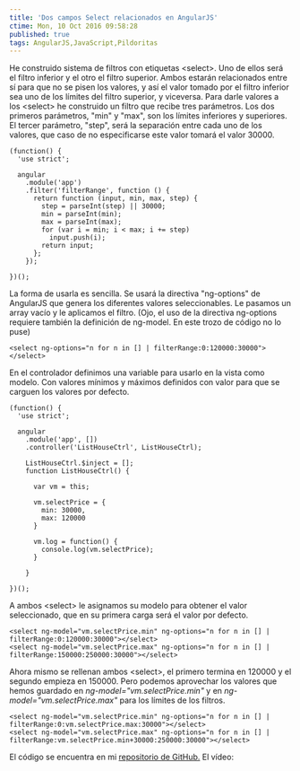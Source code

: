 ```yaml
---
title: 'Dos campos Select relacionados en AngularJS'
ctime: Mon, 10 Oct 2016 09:58:28
published: true
tags: AngularJS,JavaScript,Pildoritas
---
```


He construido sistema de filtros con etiquetas &lt;select&gt;. Uno de ellos será el filtro inferior y el otro el filtro superior. Ambos estarán relacionados entre sí para que no se pisen los valores, y así el valor tomado por el filtro inferior sea uno de los límites del filtro superior, y viceversa. Para darle valores a los &lt;select&gt; he construido un filtro que recibe tres parámetros. Los dos primeros parámetros, "min" y "max", son los límites inferiores y superiores. El tercer parámetro, "step", será la separación entre cada uno de los valores, que caso de no especificarse este valor tomará el valor 30000.

```
(function() {
  'use strict';

  angular
    .module('app')
    .filter('filterRange', function () {
      return function (input, min, max, step) {
        step = parseInt(step) || 30000;
        min = parseInt(min);
        max = parseInt(max);
        for (var i = min; i < max; i += step)
          input.push(i);
        return input;
      };
    });

})();
```

La forma de usarla es sencilla. Se usará la directiva "ng-options" de AngularJS que genera los diferentes valores seleccionables. Le pasamos un array vacío y le aplicamos el filtro. (Ojo, el uso de la directiva ng-options requiere también la definición de ng-model. En este trozo de código no lo puse)

```
<select ng-options="n for n in [] | filterRange:0:120000:30000"></select>
```

En el controlador definimos una variable para usarlo en la vista como modelo. Con valores mínimos y máximos definidos con valor para que se carguen los valores por defecto.

```
(function() {
  'use strict';

  angular
    .module('app', [])
    .controller('ListHouseCtrl', ListHouseCtrl);

    ListHouseCtrl.$inject = [];
    function ListHouseCtrl() {

      var vm = this;

      vm.selectPrice = {
        min: 30000,
        max: 120000
      }

      vm.log = function() {
        console.log(vm.selectPrice);
      }

    }

})();
```

A ambos &lt;select&gt; le asignamos su modelo para obtener el valor seleccionado, que en su primera carga será el valor por defecto.

```
<select ng-model="vm.selectPrice.min" ng-options="n for n in [] | filterRange:0:120000:30000"></select>
<select ng-model="vm.selectPrice.max" ng-options="n for n in [] | filterRange:150000:250000:30000"></select>
```

Ahora mismo se rellenan ambos &lt;select&gt;, el primero termina en 120000 y el segundo empieza en 150000. Pero podemos aprovechar los valores que hemos guardado en _ng-model="vm.selectPrice.min"_ y en _ng-model="vm.selectPrice.max"_ para los límites de los filtros.

```
<select ng-model="vm.selectPrice.min" ng-options="n for n in [] | filterRange:0:vm.selectPrice.max:30000"></select>
<select ng-model="vm.selectPrice.max" ng-options="n for n in [] | filterRange:vm.selectPrice.min+30000:250000:30000"></select>
```

El código se encuentra en mi [repositorio de GitHub.](https://github.com/ivanalbizu/select_angular) El vídeo: